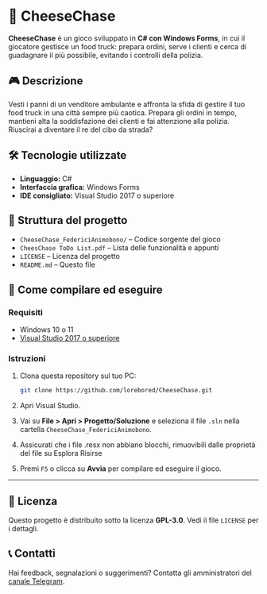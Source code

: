 # 🧀 CheeseChase

**CheeseChase** è un gioco sviluppato in **C# con Windows Forms**, in cui il giocatore gestisce un food truck: prepara ordini, serve i clienti e cerca di guadagnare il più possibile, evitando i controlli della polizia.

## 🎮 Descrizione

Vesti i panni di un venditore ambulante e affronta la sfida di gestire il tuo food truck in una città sempre più caotica. Prepara gli ordini in tempo, mantieni alta la soddisfazione dei clienti e fai attenzione alla polizia. Riuscirai a diventare il re del cibo da strada?

## 🛠️ Tecnologie utilizzate

- **Linguaggio:** C#
- **Interfaccia grafica:** Windows Forms
- **IDE consigliato:** Visual Studio 2017 o superiore

## 📁 Struttura del progetto

- `CheeseChase_FedericiAnimobono/` – Codice sorgente del gioco
- `CheesChase ToDo List.pdf` – Lista delle funzionalità e appunti
- `LICENSE` – Licenza del progetto
- `README.md` – Questo file

## 🚀 Come compilare ed eseguire

### Requisiti

- Windows 10 o 11
- [Visual Studio 2017 o superiore](https://visualstudio.microsoft.com/it/)

### Istruzioni

1. Clona questa repository sul tuo PC:

   ```bash
   git clone https://github.com/lorebored/CheeseChase.git
   
2. Apri Visual Studio.

3. Vai su **File > Apri > Progetto/Soluzione** e seleziona il file `.sln` nella cartella `CheeseChase_FedericiAnimobono`.

4. Assicurati che i file .resx non abbiano blocchi, rimuovibili dalle proprietà del file su Esplora Risirse

5. Premi `F5` o clicca su **Avvia** per compilare ed eseguire il gioco.

---

## 📜 Licenza

Questo progetto è distribuito sotto la licenza **GPL-3.0**. Vedi il file `LICENSE` per i dettagli.

## 📞 Contatti

Hai feedback, segnalazioni o suggerimenti? Contatta gli amministratori del [canale Telegram](https://t.me/CheesChase).
